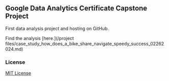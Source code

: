 ## Google Data Analytics Certificate Capstone Project

First data analysis project and hosting on GitHub.

Find the analysis [here.](/project files/case_study_how_does_a_bike_share_navigate_speedy_success_02262024.md)
### License

[MIT License](LICENSE)
